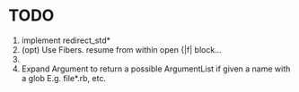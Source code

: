 # TODO

1. implement redirect_std* 
2. (opt) Use Fibers. resume from within open {|f| block...
3.
4. Expand Argument to return a possible ArgumentList if given a name with a glob E.g. file*.rb, etc.